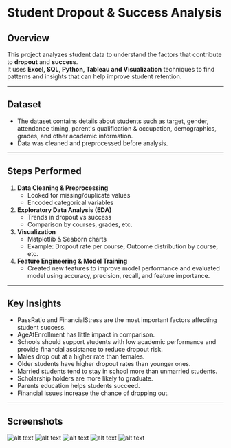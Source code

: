 #  Student Dropout & Success Analysis

##  Overview
This project analyzes student data to understand the factors that contribute to **dropout** and **success**.  
It uses **Excel, SQL, Python, Tableau and Visualization** techniques to find patterns and insights that can help improve student retention.

---

## Dataset
- The dataset contains details about students such as target, gender, attendance timing, parent's qualification & occupation, demographics, grades, and other academic information.  
- Data was cleaned and preprocessed before analysis.

---

##  Steps Performed
1. **Data Cleaning & Preprocessing**
   - Looked for missing/duplicate values
   - Encoded categorical variables  
2. **Exploratory Data Analysis (EDA)**
   - Trends in dropout vs success
   - Comparison by courses, grades, etc.  
3. **Visualization**
   - Matplotlib & Seaborn charts  
   - Example: Dropout rate per course, Outcome distribution by course, etc.  
4. **Feature Engineering & Model Training**
   - Created new features to improve model performance and evaluated model using accuracy, precision, recall, and feature importance.

---

##  Key Insights
- PassRatio and FinancialStress are the most important factors affecting student success.
- AgeAtEnrollment has little impact in comparison.
- Schools should support students with low academic performance and provide financial assistance to reduce dropout risk.
- Males drop out at a higher rate than females.
- Older students have higher dropout rates than younger ones.
- Married students tend to stay in school more than unmarried students.
- Scholarship holders are more likely to graduate.
- Parents education helps students succeed.
- Financial issues increase the chance of dropping out.

---

##  Screenshots

![alt text](image.png)
![alt text](image-1.png)
![alt text](image-2.png)
![alt text](RiskFactors&EconomicImpact.png)
![alt text](DropoutOverview&Demographics.png)